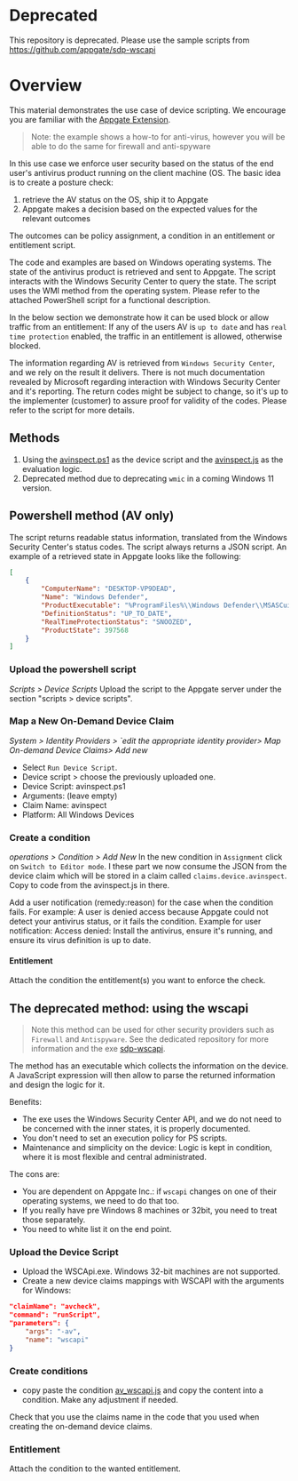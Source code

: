 # Deprecated

This repository is deprecated. Please use the sample scripts from https://github.com/appgate/sdp-wscapi


# Overview
This material demonstrates the use case of device scripting. We encourage you are familiar with the [Appgate Extension](https://github.com/appgate/sdp-extensions/).
>Note: the example shows a how-to for anti-virus, however you will be able to do the same for firewall and anti-spyware

In this use case we enforce user security based on the status of the end user's antivirus product running on the client machine (OS.
The basic idea is to create a posture check:
1. retrieve the AV status on the OS, ship it to Appgate
2. Appgate makes a decision based on the expected values for the relevant outcomes

The outcomes can be policy assignment, a condition in an entitlement or entitlement script.

The code and examples are based on Windows operating systems.  The  state of the antivirus product is retrieved and sent to Appgate. The script interacts with the Windows Security Center to query the state. The script uses the WMI method from the operating system. Please refer to the attached PowerShell script for a functional description.

In the below section we demonstrate how it can be used block or allow traffic from an entitlement: 
    If any of the users AV is `up to date` and has `real time protection` enabled, the traffic in an entitlement is allowed, otherwise blocked.

The information regarding AV is retrieved from `Windows Security Center`, and we rely on the result it delivers. There is not much documentation revealed by Microsoft regarding interaction with Windows Security Center and it's reporting. The return codes might be subject to change, so it's up to the implementer (customer) to assure proof for validity of the codes. Please refer to the script for more details.

## Methods
1. Using the [avinspect.ps1](./avinspect.ps1) as the device script and the [avinspect.js](./avinspect.js) as the evaluation logic.
2. Deprecated method due to deprecating `wmic` in a coming Windows 11 version.

## Powershell method (AV only)
The script returns readable status information, translated from the Windows Security Center's status codes. The script always returns a JSON script. An example of a retrieved state in Appgate looks like the following: 

```json
[
    {
        "ComputerName": "DESKTOP-VP9DEAD",  
        "Name": "Windows Defender",  
        "ProductExecutable": "%ProgramFiles%\\Windows Defender\\MSASCui.exe",  
        "DefinitionStatus": "UP_TO_DATE",  
        "RealTimeProtectionStatus": "SNOOZED", 
        "ProductState": 397568 
    }
]
```

### Upload the powershell script
_Scripts > Device Scripts_
Upload the script to the Appgate server under the section "scripts > device scripts".  

### Map a New On-Demand Device Claim
_System > Identity Providers > `edit the appropriate identity provider> Map On-demand Device Claims> Add new_ 
* Select `Run Device Script`.
* Device script > choose the previously uploaded one.
* Device Script: avinspect.ps1
* Arguments: (leave empty)
* Claim Name: avinspect
* Platform: All Windows Devices

### Create a condition
_operations > Condition > Add New_
In the new condition in `Assignment` click on `Switch to Editor mode`. I these part we now consume the JSON from the device claim which will be stored in a claim called `claims.device.avinspect`. Copy to code from the avinspect.js in there.

Add a user notification (remedy:reason) for the case when the condition fails. For example: A user is denied access because Appgate could not detect your antivirus status, or it fails the condition. 
Example for user notification: 
    Access denied: Install the antivirus, ensure it's running, and ensure its virus definition is up to date.

#### Entitlement
Attach the condition the entitlement(s) you want to enforce the check.


## The deprecated method: using the wscapi 
>Note this method can be used for other security providers such as `Firewall` and `Antispyware`.
See the dedicated repository for more information and the exe [sdp-wscapi](https://github.com/appgate/sdp-wscapi).

The method has an executable which collects the information on the device. A JavaScript expression will then allow to parse the returned information and design the logic for it. 

Benefits:
* The exe uses the Windows Security Center API, and we do not need to be concerned with the inner states, it is properly documented.
* You don't need to set an execution policy for PS scripts.
* Maintenance and simplicity on the device: Logic is kept in condition, where it is most flexible and central administrated.

The cons are:
* You are dependent on Appgate Inc.: if `wscapi` changes on one of their operating systems, we need to do that too.
* If you really have pre Windows 8 machines or 32bit, you need to treat those separately.
* You need to white list it on the end point.

### Upload the Device Script
 
* Upload the WSCApi.exe. Windows 32-bit machines are not supported.
* Create a new device claims mappings with WSCAPI with the arguments for Windows:

```json
"claimName": "avcheck",
"command": "runScript",
"parameters": {
    "args": "-av",
    "name": "wscapi"
}
```

### Create conditions
* copy paste the condition [av_wscapi.js](./av_wscapi.js) and copy the content into a condition. Make any adjustment if needed.
 
Check that you use the claims name in the code that you used when creating the on-demand device claims.

### Entitlement
 Attach the condition to the wanted entitlement.
 
 
